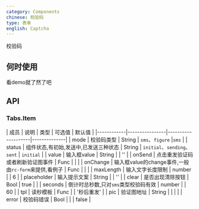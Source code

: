 ```yaml
---
category: Components
chinese: 校验码
type: 表单
english: Captcha
---
```




校验码

## 何时使用

看demo就了然了吧

## API

### Tabs.Item
| 成员        | 说明           | 类型       |   可选值           | 默认值       |
|------------|----------------|--------------------|--------------|
| mode       | 校验码类型        | String | `sms`、`figure` |`sms`  |
| status       | 组件状态,有初始,发送中,已发送三种状态        | String |  `initial`、`sending`、`sent`  | `initial` |
| value       | 输入框value        | String |  | '' |
| onSend       | 点击重发验证码或者刷新验证图事件        | Func |    | |
| onChange       | 输入框value的change事件,一般由`rc-form`来提供,看例子     | Func |  |  |
| maxLength       | 输入文字长度限制	    | number |    | 6 |
| placeholder       | 输入提示文案        | String |    | '' |
| clear       | 是否出现清除按钮        | Bool |  true |  |
| seconds       | 倒计时总秒数,只对`sms`类型校验码有效        | number |  | 60  |
| tpl    |    读秒模板     | Func |    | '秒后重发' |
| pic    |    验证图地址     | String | |   |  |
| error    |    校验码错误     | Bool | |   | false |
